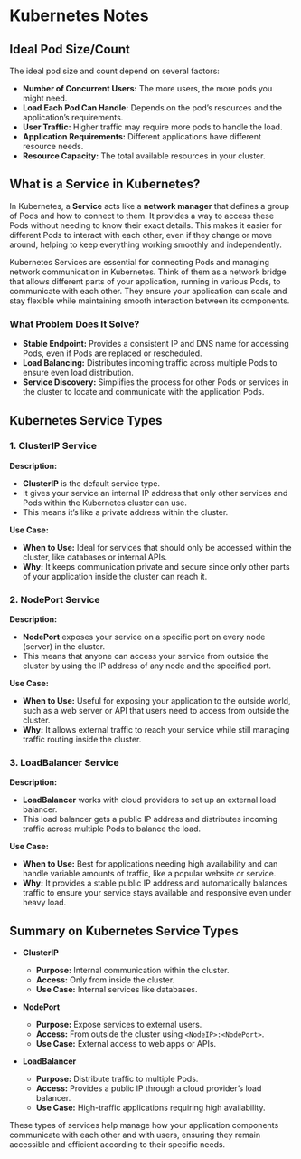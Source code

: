 # Kubernetes Notes

## Ideal Pod Size/Count

The ideal pod size and count depend on several factors:

- **Number of Concurrent Users:** The more users, the more pods you might need.
- **Load Each Pod Can Handle:** Depends on the pod’s resources and the application’s requirements.
- **User Traffic:** Higher traffic may require more pods to handle the load.
- **Application Requirements:** Different applications have different resource needs.
- **Resource Capacity:** The total available resources in your cluster.

## What is a Service in Kubernetes?

In Kubernetes, a **Service** acts like a **network manager** that defines a group of Pods and how to connect to them. It provides a way to access these Pods without needing to know their exact details. This makes it easier for different Pods to interact with each other, even if they change or move around, helping to keep everything working smoothly and independently.

Kubernetes Services are essential for connecting Pods and managing network communication in Kubernetes. Think of them as a network bridge that allows different parts of your application, running in various Pods, to communicate with each other. They ensure your application can scale and stay flexible while maintaining smooth interaction between its components.

### What Problem Does It Solve?

- **Stable Endpoint:** Provides a consistent IP and DNS name for accessing Pods, even if Pods are replaced or rescheduled.
- **Load Balancing:** Distributes incoming traffic across multiple Pods to ensure even load distribution.
- **Service Discovery:** Simplifies the process for other Pods or services in the cluster to locate and communicate with the application Pods.

## Kubernetes Service Types

### 1. ClusterIP Service

**Description:**
- **ClusterIP** is the default service type.
- It gives your service an internal IP address that only other services and Pods within the Kubernetes cluster can use.
- This means it’s like a private address within the cluster.

**Use Case:**
- **When to Use:** Ideal for services that should only be accessed within the cluster, like databases or internal APIs.
- **Why:** It keeps communication private and secure since only other parts of your application inside the cluster can reach it.

### 2. NodePort Service

**Description:**
- **NodePort** exposes your service on a specific port on every node (server) in the cluster.
- This means that anyone can access your service from outside the cluster by using the IP address of any node and the specified port.

**Use Case:**
- **When to Use:** Useful for exposing your application to the outside world, such as a web server or API that users need to access from outside the cluster.
- **Why:** It allows external traffic to reach your service while still managing traffic routing inside the cluster.

### 3. LoadBalancer Service

**Description:**
- **LoadBalancer** works with cloud providers to set up an external load balancer.
- This load balancer gets a public IP address and distributes incoming traffic across multiple Pods to balance the load.

**Use Case:**
- **When to Use:** Best for applications needing high availability and can handle variable amounts of traffic, like a popular website or service.
- **Why:** It provides a stable public IP address and automatically balances traffic to ensure your service stays available and responsive even under heavy load.

## Summary on Kubernetes Service Types

- **ClusterIP**
  - **Purpose:** Internal communication within the cluster.
  - **Access:** Only from inside the cluster.
  - **Use Case:** Internal services like databases.

- **NodePort**
  - **Purpose:** Expose services to external users.
  - **Access:** From outside the cluster using `<NodeIP>:<NodePort>`.
  - **Use Case:** External access to web apps or APIs.

- **LoadBalancer**
  - **Purpose:** Distribute traffic to multiple Pods.
  - **Access:** Provides a public IP through a cloud provider’s load balancer.
  - **Use Case:** High-traffic applications requiring high availability.

These types of services help manage how your application components communicate with each other and with users, ensuring they remain accessible and efficient according to their specific needs.

